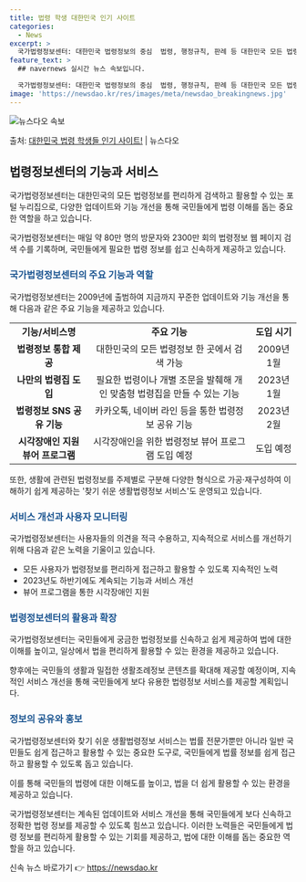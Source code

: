 ```yaml
---
title: 법령 학생 대한민국 인기 사이트
categories:
  - News
excerpt: >
  국가법령정보센터: 대한민국 법령정보의 중심  법령, 행정규칙, 판례 등 대한민국 모든 법령정보를 한 번에, …
feature_text: >
  ## navernews 실시간 뉴스 속보입니다.

  국가법령정보센터: 대한민국 법령정보의 중심  법령, 행정규칙, 판례 등 대한민국 모든 법령정보를 한 번에, …
image: 'https://newsdao.kr/res/images/meta/newsdao_breakingnews.jpg'
---
```


![뉴스다오 속보](https://newsdao.kr/res/images/meta/newsdao_breakingnews.jpg)

<p>출처: <a href="https://newsdao.kr/4500" rel="dofollow">대한민국 법령 학생들 인기 사이트!</a> | 뉴스다오</p>

<h2 data-ke-size="size26">법령정보센터의 기능과 서비스</h2>
국가법령정보센터는 대한민국의 모든 법령정보를 편리하게 검색하고 활용할 수 있는 포털 누리집으로, 다양한 업데이트와 기능 개선을 통해 국민들에게 법령 이해를 돕는 중요한 역할을 하고 있습니다.

<p data-ke-size="size16">
    국가법령정보센터는 매일 약 80만 명의 방문자와 2300만 회의 법령정보 웹 페이지 검색 수를 기록하며, 국민들에게 필요한 법령 정보를 쉽고 신속하게 제공하고 있습니다.
</p>

<h3><b><span style="color: #1a5490;">국가법령정보센터의 주요 기능과 역할</span></b></h3>
국가법령정보센터는 2009년에 출범하여 지금까지 꾸준한 업데이트와 기능 개선을 통해 다음과 같은 주요 기능을 제공하고 있습니다.

<table>
    <tr>
        <td style="text-align: center; height: 17px;"><b>기능/서비스명</b></td>
        <td style="text-align: center; height: 17px;"><b>주요 기능</b></td>
        <td style="text-align: center; height: 17px;"><b>도입 시기</b></td>
    </tr>
    <tr>
        <td style="text-align: center; height: 17px;"><b>법령정보 통합 제공</b></td>
        <td style="text-align: center; height: 17px;">대한민국의 모든 법령정보 한 곳에서 검색 가능</td>
        <td style="text-align: center; height: 17px;">2009년 1월</td>
    </tr>
    <tr>
        <td style="text-align: center; height: 17px;"><b>나만의 법령집 도입</b></td>
        <td style="text-align: center; height: 17px;">필요한 법령이나 개별 조문을 발췌해 개인 맞춤형 법령집을 만들 수 있는 기능</td>
        <td style="text-align: center; height: 17px;">2023년 1월</td>
    </tr>
    <tr>
        <td style="text-align: center; height: 17px;"><b>법령정보 SNS 공유 기능</b></td>
        <td style="text-align: center; height: 17px;">카카오톡, 네이버 라인 등을 통한 법령정보 공유 기능</td>
        <td style="text-align: center; height: 17px;">2023년 2월</td>
    </tr>
    <tr>
        <td style="text-align: center; height: 17px;"><b>시각장애인 지원 뷰어 프로그램</b></td>
        <td style="text-align: center; height: 17px;">시각장애인을 위한 법령정보 뷰어 프로그램 도입 예정</td>
        <td style="text-align: center; height: 17px;">도입 예정</td>
    </tr>
</table>

<p data-ke-size="size16">
    또한, 생활에 관련된 법령정보를 주제별로 구분해 다양한 형식으로 가공·재구성하여 이해하기 쉽게 제공하는 '찾기 쉬운 생활법령정보 서비스'도 운영되고 있습니다.
</p>

<h3><b><span style="color: #1a5490;">서비스 개선과 사용자 모니터링</span></b></h3>
국가법령정보센터는 사용자들의 의견을 적극 수용하고, 지속적으로 서비스를 개선하기 위해 다음과 같은 노력을 기울이고 있습니다.

<ul>
    <li>모든 사용자가 법령정보를 편리하게 접근하고 활용할 수 있도록 지속적인 노력</li>
    <li>2023년도 하반기에도 계속되는 기능과 서비스 개선</li>
    <li>뷰어 프로그램을 통한 시각장애인 지원</li>
</ul>

<h3><b><span style="color: #1a5490;">법령정보센터의 활용과 확장</span></b></h3>
국가법령정보센터는 국민들에게 궁금한 법령정보를 신속하고 쉽게 제공하여 법에 대한 이해를 높이고, 일상에서 법을 편리하게 활용할 수 있는 환경을 제공하고 있습니다.

<p data-ke-size="size16">
    향후에는 국민들의 생활과 밀접한 생활조례정보 콘텐츠를 확대해 제공할 예정이며, 지속적인 서비스 개선을 통해 국민들에게 보다 유용한 법령정보 서비스를 제공할 계획입니다.
</p>

<h3><b><span style="color: #1a5490;">정보의 공유와 홍보</span></b></h3>
국가법령정보센터와 찾기 쉬운 생활법령정보 서비스는 법률 전문가뿐만 아니라 일반 국민들도 쉽게 접근하고 활용할 수 있는 중요한 도구로, 국민들에게 법률 정보를 쉽게 접근하고 활용할 수 있도록 돕고 있습니다.

<p data-ke-size="size16">
    이를 통해 국민들의 법령에 대한 이해도를 높이고, 법을 더 쉽게 활용할 수 있는 환경을 제공하고 있습니다.
</p>

국가법령정보센터는 계속된 업데이트와 서비스 개선을 통해 국민들에게 보다 신속하고 정확한 법령 정보를 제공할 수 있도록 힘쓰고 있습니다. 이러한 노력들은 국민들에게 법령 정보를 편리하게 활용할 수 있는 기회를 제공하고, 법에 대한 이해를 돕는 중요한 역할을 하고 있습니다. 

신속 뉴스 바로가기 👉 <a href="https://newsdao.kr" rel="dofollow">https://newsdao.kr</a>


